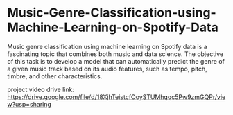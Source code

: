 # Music-Genre-Classification-using-Machine-Learning-on-Spotify-Data

Music genre classification using machine learning on Spotify data is a fascinating topic that combines both music and data science. The objective of this task is to develop a model that can automatically predict the genre of a given music track based on its audio features, such as tempo, pitch, timbre, and other characteristics.

project video drive link: https://drive.google.com/file/d/18XjhTeistcfOoySTUMhqqc5Pw9zmGQPr/view?usp=sharing
